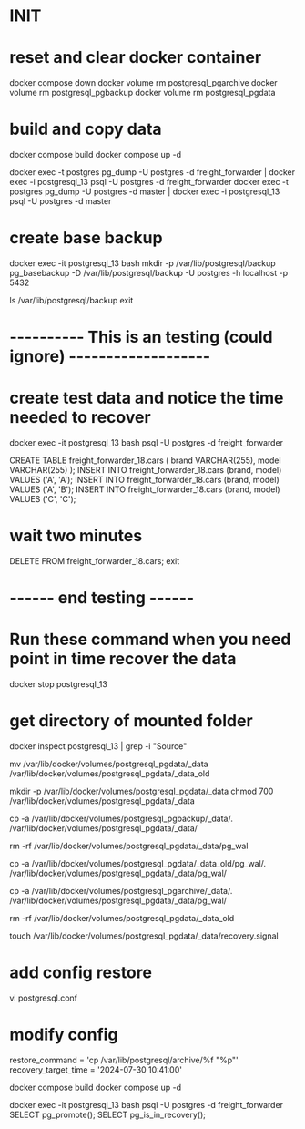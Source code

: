 # INIT
# reset and clear docker container
docker compose down
docker volume rm postgresql_pgarchive
docker volume rm postgresql_pgbackup
docker volume rm postgresql_pgdata

# build and copy data
docker compose build
docker compose up -d

docker exec -t postgres pg_dump -U postgres -d freight_forwarder | docker exec -i postgresql_13 psql -U postgres -d freight_forwarder
docker exec -t postgres pg_dump -U postgres -d master | docker exec -i postgresql_13 psql -U postgres -d master

# create base backup
docker exec -it postgresql_13 bash
mkdir -p /var/lib/postgresql/backup
pg_basebackup -D /var/lib/postgresql/backup -U postgres -h localhost -p 5432

ls /var/lib/postgresql/backup
exit


# ---------- This is an testing (could ignore) -------------------
# create test data and notice the time needed to recover
docker exec -it postgresql_13 bash
psql -U postgres -d freight_forwarder

CREATE TABLE freight_forwarder_18.cars (
  brand VARCHAR(255),
  model VARCHAR(255)
);
INSERT INTO freight_forwarder_18.cars (brand, model) VALUES ('A', 'A');
INSERT INTO freight_forwarder_18.cars (brand, model) VALUES ('A', 'B');
INSERT INTO freight_forwarder_18.cars (brand, model) VALUES ('C', 'C');

# wait two minutes

DELETE FROM freight_forwarder_18.cars;
exit
# ------ end testing ------

# Run these command when you need point in time recover the data
docker stop postgresql_13

# get directory of mounted folder
docker inspect postgresql_13 | grep -i "Source"

mv /var/lib/docker/volumes/postgresql_pgdata/_data /var/lib/docker/volumes/postgresql_pgdata/_data_old

mkdir -p /var/lib/docker/volumes/postgresql_pgdata/_data
chmod 700 /var/lib/docker/volumes/postgresql_pgdata/_data

cp -a /var/lib/docker/volumes/postgresql_pgbackup/_data/. /var/lib/docker/volumes/postgresql_pgdata/_data/

rm -rf /var/lib/docker/volumes/postgresql_pgdata/_data/pg_wal

cp -a /var/lib/docker/volumes/postgresql_pgdata/_data_old/pg_wal/. /var/lib/docker/volumes/postgresql_pgdata/_data/pg_wal/

cp -a /var/lib/docker/volumes/postgresql_pgarchive/_data/. /var/lib/docker/volumes/postgresql_pgdata/_data/pg_wal/

rm -rf /var/lib/docker/volumes/postgresql_pgdata/_data_old

touch /var/lib/docker/volumes/postgresql_pgdata/_data/recovery.signal

# add config restore
vi postgresql.conf

# modify config
restore_command = 'cp /var/lib/postgresql/archive/%f "%p"'
recovery_target_time = '2024-07-30 10:41:00'

docker compose build
docker compose up -d

docker exec -it postgresql_13 bash
psql -U postgres -d freight_forwarder
SELECT pg_promote();
SELECT pg_is_in_recovery();